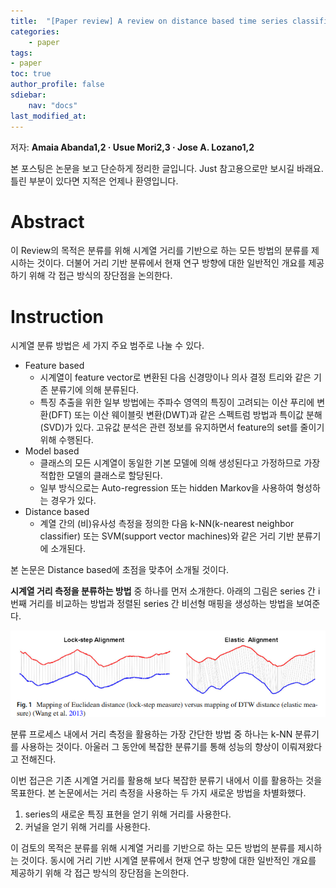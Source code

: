 ```yaml
---
title:  "[Paper review] A review on distance based time series classification"
categories:	
    - paper
tags:
- paper
toc: true
author_profile: false
sdiebar:
    nav: "docs"
last_modified_at:
---
```


저자: **Amaia Abanda1,2 · Usue Mori2,3 · Jose A. Lozano1,2**

본 포스팅은 논문을 보고 단순하게 정리한 글입니다. Just 참고용으로만 보시길 바래요. 틀린 부분이 있다면 지적은 언제나 환영입니다.





# Abstract

이 Review의 목적은 분류를 위해 시계열 거리를 기반으로 하는 모든 방법의 분류를 제시하는 것이다. 더불어 거리 기반 분류에서 현재 연구 방향에 대한 일반적인 개요를 제공하기 위해 각 접근 방식의 장단점을 논의한다.



# Instruction

시계열 분류 방법은 세 가지 주요 범주로 나눌 수 있다.

- Feature based
  - 시계열이 feature vector로 변환된 다음 신경망이나 의사 결정 트리와 같은 기존 분류기에 의해 분류된다.
  - 특징 추출을 위한 일부 방법에는 주파수 영역의 특징이 고려되는 이산 푸리에 변환(DFT) 또는 이산 웨이블릿 변환(DWT)과 같은 스펙트럼 방법과 특이값 분해(SVD)가 있다. 고유값 분석은 관련 정보를 유지하면서 feature의 set를 줄이기 위해 수행된다.
- Model based
  - 클래스의 모든 시계열이 동일한 기본 모델에 의해 생성된다고 가정하므로 가장 적합한 모델의 클래스로 할당된다.
  - 일부 방식으로는 Auto-regression 또는 hidden Markov을 사용하여 형성하는 경우가 있다.
- Distance based
  - 계열 간의 (비)유사성 측정을 정의한 다음 k-NN(k-nearest neighbor classifier) 또는 SVM(support vector machines)와 같은 거리 기반 분류기에 소개된다.



본 논문은 Distance based에 초점을 맞추어 소개될 것이다.



**시계열 거리 측정을 분류하는 방법** 중 하나를 먼저 소개한다. 아래의 그림은 series 간 i번째 거리를 비교하는 방법과 정렬된 series 간 비선형 매핑을 생성하는 방법을 보여준다.

![image-20220613225249076](../assets/images/2022-06-13-paper/image-20220613225249076.png)



분류 프로세스 내에서 거리 측정을 활용하는 가장 간단한 방법 중 하나는 k-NN 분류기를 사용하는 것이다. 아울러 그 동안에 복잡한 분류기를 통해 성능의 향상이 이뤄져왔다고 전해진다.

이번 접근은 기존 시계열 거리를 활용해 보다 복잡한 분류기 내에서 이를 활용하는 것을 목표한다. 본 논문에서는 거리 측정을 사용하는 두 가지 새로운 방법을 차별화했다.

1. series의 새로운 특징 표현을 얻기 위해 거리를 사용한다.
2. 커널을 얻기 위해 거리를 사용한다.



이 검토의 목적은 분류를 위해 시계열 거리를 기반으로 하는 모든 방법의 분류를 제시하는 것이다. 동시에 거리 기반 시계열 분류에서 현재 연구 방향에 대한 일반적인 개요를 제공하기 위해 각 접근 방식의 장단점을 논의한다.












